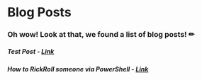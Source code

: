 # Blog Posts

### Oh wow! Look at that, we found a list of blog posts! ✏

##### Test Post - [Link](?test)

##### How to RickRoll someone via PowerShell - [Link](?rickroll-ps)